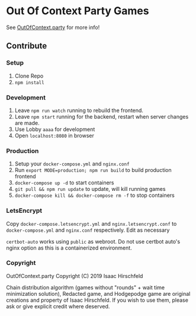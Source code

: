 # Out Of Context Party Games

See [OutOfContext.party](https://www.outofcontext.party) for more info!

## Contribute

### Setup

1. Clone Repo
2. `npm install`

### Development

1. Leave `npm run watch` running to rebuild the frontend.
2. Leave `npm start` running for the backend, restart when server changes are made.
3. Use Lobby `aaaa` for development
4. Open `localhost:8080` in browser

### Production

1. Setup your `docker-compose.yml` and `nginx.conf`
2. Run `export MODE=production; npm run build` to build production frontend
3. `docker-compose up -d` to start containers
4. `git pull && npm run update` to update, will kill running games
5. `docker-compose kill && docker-compose rm -f` to stop containers


### LetsEncrypt

Copy `docker-compose.letsencrypt.yml` and `nginx.letsencrypt.conf` to `docker-compose.yml` and `nginx.conf` respectively. Edit as necessary

`certbot-auto` works using `public` as webroot. Do not use certbot auto's nginx option as this is a containerized environment.

### Copyright

OutOfContext.party  Copyright (C) 2019  Isaac Hirschfeld

Chain distribution algorithm (games without "rounds" + wait time minimization solution), Redacted game, and Hodgepodge game are original creations and property of Isaac Hirschfeld. If you wish to use them, please ask or give explicit credit where deserved.
